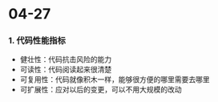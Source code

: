 # 04-27

### 1. 代码性能指标

- 健壮性：代码抗击风险的能力
- 可读性：代码阅读起来很清楚
- 可复用性：代码就像积木一样，能够很方便的哪里需要去哪里
- 可扩展性：应对以后的变更，可以不用大规模的改动